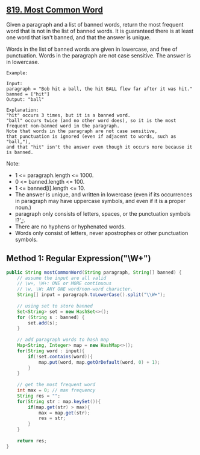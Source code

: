 ## [819. Most Common Word](https://leetcode.com/problems/most-common-word/)

Given a paragraph and a list of banned words, return the most frequent word that is not in the list of banned words.  It is guaranteed there is at least one word that isn't banned, and that the answer is unique.

Words in the list of banned words are given in lowercase, and free of punctuation.  Words in the paragraph are not case sensitive.  The answer is in lowercase.

```
Example:

Input: 
paragraph = "Bob hit a ball, the hit BALL flew far after it was hit."
banned = ["hit"]
Output: "ball"

Explanation: 
"hit" occurs 3 times, but it is a banned word.
"ball" occurs twice (and no other word does), so it is the most frequent non-banned word in the paragraph. 
Note that words in the paragraph are not case sensitive,
that punctuation is ignored (even if adjacent to words, such as "ball,"), 
and that "hit" isn't the answer even though it occurs more because it is banned.
```

Note:
- 1 <= paragraph.length <= 1000.
- 0 <= banned.length <= 100.
- 1 <= banned[i].length <= 10.
- The answer is unique, and written in lowercase (even if its occurrences in paragraph may have uppercase symbols, and even if it is a proper noun.)
- paragraph only consists of letters, spaces, or the punctuation symbols !?',;.
- There are no hyphens or hyphenated words.
- Words only consist of letters, never apostrophes or other punctuation symbols.

## Method 1: Regular Expression("\W+")
```java
public String mostCommonWord(String paragraph, String[] banned) {
    // assume the input are all valid
    // \w+, \W+: ONE or MORE continuous
    // \w, \W: ANY ONE word/non-word character.
    String[] input = paragraph.toLowerCase().split("\\W+");
    
    // using set to store banned
    Set<String> set = new HashSet<>();
    for (String s : banned) {
        set.add(s);
    }
    
    // add paragraph words to hash map
    Map<String, Integer> map = new HashMap<>();
    for(String word : input){
        if(!set.contains(word)){
            map.put(word, map.getOrDefault(word, 0) + 1);
        }
    }
        
    // get the most frequent word
    int max = 0; // max frequency
    String res = "";
    for(String str : map.keySet()){
        if(map.get(str) > max){
            max = map.get(str);
            res = str;
        }
    }
    
    return res;
}
```